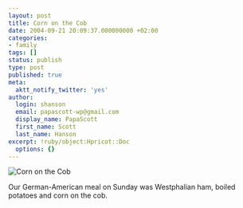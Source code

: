 ```yaml
---
layout: post
title: Corn on the Cob
date: 2004-09-21 20:09:37.000000000 +02:00
categories:
- family
tags: []
status: publish
type: post
published: true
meta:
  aktt_notify_twitter: 'yes'
author:
  login: shanson
  email: papascott-wp@gmail.com
  display_name: PapaScott
  first_name: Scott
  last_name: Hanson
excerpt: !ruby/object:Hpricot::Doc
  options: {}
---
```

<p><img src="http://www.papascott.de/wordpress/wp-content/uploads/2004/09/crh_corn.jpg" alt="Corn on the Cob" /></p>
<p>Our German-American meal on Sunday was Westphalian ham, boiled potatoes and corn on the cob.</p>
